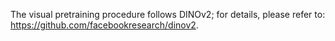 The visual pretraining procedure follows DINOv2; for details, 
please refer to: https://github.com/facebookresearch/dinov2.